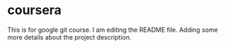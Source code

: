 # coursera
This is for google git course.
I am editing the README file. Adding some more details about the project description.

